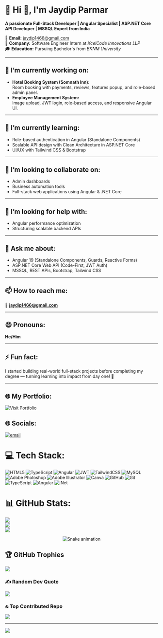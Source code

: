 # 💫 Hi 👋, I'm Jaydip Parmar  
**A passionate Full-Stack Developer | Angular Specialist | ASP.NET Core API Developer | MSSQL Expert from India**


📧 **Email:** jaydip1466@gmail.com  
🏢 **Company:** Software Engineer Intern at *XcelCode Innovations LLP*  
🎓 **Education:** Pursuing Bachelor's from *BKNM University*

---

## 🔭 I’m currently working on:
- **Hotel Booking System (Somnath Inn):**  
  Room booking with payments, reviews, features popup, and role-based admin panel.
- **Employee Management System:**  
  Image upload, JWT login, role-based access, and responsive Angular UI.

---

## 🌱 I’m currently learning:
- Role-based authentication in Angular (Standalone Components)  
- Scalable API design with Clean Architecture in ASP.NET Core  
- UI/UX with Tailwind CSS & Bootstrap

---

## 👯 I’m looking to collaborate on:
- Admin dashboards  
- Business automation tools  
- Full-stack web applications using Angular & .NET Core

---

## 🤔 I’m looking for help with:
- Angular performance optimization  
- Structuring scalable backend APIs

---

## 💬 Ask me about:
- Angular 19 (Standalone Components, Guards, Reactive Forms)  
- ASP.NET Core Web API (Code-First, JWT Auth)  
- MSSQL, REST APIs, Bootstrap, Tailwind CSS

---

## 📫 How to reach me:
📩 **jaydip1466@gmail.com**

---

## 😄 Pronouns:
**He/Him**

---

## ⚡ Fun fact:
I started building real-world full-stack projects before completing my degree — turning learning into impact from day one! 🚀

---

## 🌐 My Portfolio:
[![Visit Portfolio](https://img.shields.io/badge/Visit-Portfolio-blue?style=for-the-badge&logo=google-chrome)](https://jaydip.space)




## 🌐 Socials:
[![email](https://img.shields.io/badge/Email-D14836?logo=gmail&logoColor=white)](mailto:jaydip1466@gmail.com) 

# 💻 Tech Stack:
![HTML5](https://img.shields.io/badge/html5-%23E34F26.svg?style=for-the-badge&logo=html5&logoColor=white) ![TypeScript](https://img.shields.io/badge/typescript-%23007ACC.svg?style=for-the-badge&logo=typescript&logoColor=white) ![Angular](https://img.shields.io/badge/angular-%23DD0031.svg?style=for-the-badge&logo=angular&logoColor=white) ![JWT](https://img.shields.io/badge/JWT-black?style=for-the-badge&logo=JSON%20web%20tokens) ![TailwindCSS](https://img.shields.io/badge/tailwindcss-%2338B2AC.svg?style=for-the-badge&logo=tailwind-css&logoColor=white) ![MySQL](https://img.shields.io/badge/mysql-4479A1.svg?style=for-the-badge&logo=mysql&logoColor=white) ![Adobe Photoshop](https://img.shields.io/badge/adobe%20photoshop-%2331A8FF.svg?style=for-the-badge&logo=adobe%20photoshop&logoColor=white) ![Adobe Illustrator](https://img.shields.io/badge/adobe%20illustrator-%23FF9A00.svg?style=for-the-badge&logo=adobe%20illustrator&logoColor=white) ![Canva](https://img.shields.io/badge/Canva-%2300C4CC.svg?style=for-the-badge&logo=Canva&logoColor=white) ![GitHub](https://img.shields.io/badge/github-%23121011.svg?style=for-the-badge&logo=github&logoColor=white) ![Git](https://img.shields.io/badge/git-%23F05033.svg?style=for-the-badge&logo=git&logoColor=white) ![TypeScript](https://img.shields.io/badge/typescript-%23007ACC.svg?style=for-the-badge&logo=typescript&logoColor=white) ![Angular](https://img.shields.io/badge/angular-%23DD0031.svg?style=for-the-badge&logo=angular&logoColor=white) ![.Net](https://img.shields.io/badge/.NET-5C2D91?style=for-the-badge&logo=.net&logoColor=white)
# 📊 GitHub Stats:
![](https://github-readme-stats.vercel.app/api?username=Jaydip-code2&theme=transparent&hide_border=false&include_all_commits=true&count_private=false)<br/>
![](https://nirzak-streak-stats.vercel.app/?user=Jaydip-code2&theme=transparent&hide_border=false)<br/>
![](https://github-readme-stats.vercel.app/api/top-langs/?username=Jaydip-code2&theme=transparent&hide_border=false&include_all_commits=true&count_private=false&layout=compact)

<!-- Snake Game Repo View -->

<div align="center">
  <img src="https://profile-readme-generator.com/assets/snake.svg" alt="Snake animation" />
</div>

## 🏆 GitHub Trophies
![](https://github-profile-trophy.vercel.app/?username=Jaydip-code2&theme=radical&no-frame=true&no-bg=false&margin-w=4)

### ✍️ Random Dev Quote
![](https://quotes-github-readme.vercel.app/api?type=horizontal&theme=radical)

### 🔝 Top Contributed Repo
![](https://github-contributor-stats.vercel.app/api?username=Jaydip-code2&limit=5&theme=dark&combine_all_yearly_contributions=true)

---
[![](https://visitcount.itsvg.in/api?id=Jaydip-code2&icon=0&color=0)](https://visitcount.itsvg.in)

<!-- Proudly created with GPRM ( https://gprm.itsvg.in ) -->
